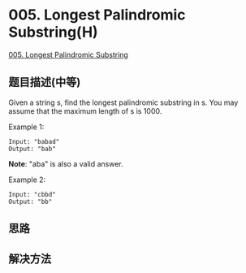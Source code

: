 # 005. Longest Palindromic Substring(H)
[005. Longest Palindromic Substring](https://leetcode-cn.com/problems/longest-palindromic-substring/)

## 题目描述\(中等\)

Given a string s, find the longest palindromic substring in s. You may assume that the maximum length of s is 1000.

Example 1:

```
Input: "babad"
Output: "bab"
```

**Note**: "aba" is also a valid answer.

Example 2:

```
Input: "cbbd"
Output: "bb"
```

## 思路

## 解决方法



